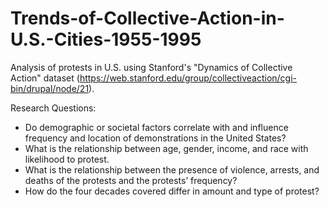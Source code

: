 # Trends-of-Collective-Action-in-U.S.-Cities-1955-1995

Analysis of protests in U.S. using Stanford's "Dynamics of Collective Action" dataset (https://web.stanford.edu/group/collectiveaction/cgi-bin/drupal/node/21).  

Research Questions:  
- Do demographic or societal factors correlate with and influence frequency and location of demonstrations in the United States?
- What is the relationship between age, gender, income, and race with likelihood to protest.
- What is the relationship between the presence of violence, arrests, and deaths of the protests and the protests’ frequency? 
- How do the four decades covered differ in amount and type of protest?
